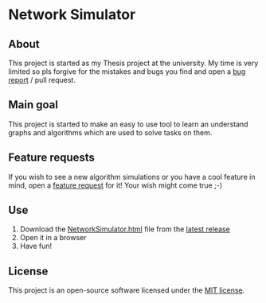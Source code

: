 # Network Simulator

## About

This project is started as my Thesis project at the university.
My time is very limited so pls forgive for the mistakes and bugs you find and open a [bug report](https://github.com/Janiaje/thesis/issues/new) / pull request.


## Main goal

This project is started to make an easy to use tool to learn an understand graphs and algorithms which are used to solve tasks on them.


## Feature requests

If you wish to see a new algorithm simulations or you have a cool feature in mind, open a [feature request](https://github.com/Janiaje/thesis/issues/new) for it!
Your wish might come true ;-)


## Use

1) Download the [NetworkSimulator.html](https://github.com/Janiaje/network-simulator/releases/download/v1.0.0/NetworkSimulator.html) file from the [latest release](https://github.com/Janiaje/network-simulator/releases)
1) Open it in a browser
1) Have fun!

## License

This project is an open-source software licensed under the [MIT license](https://opensource.org/licenses/MIT).
